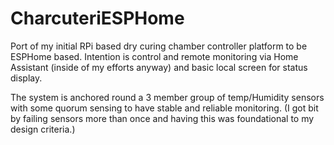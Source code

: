 # CharcuteriESPHome
Port of my initial RPi based dry curing chamber controller platform to be ESPHome based.
Intention is control and remote monitoring via Home Assistant (inside of my efforts anyway) and basic local screen for status display.

The system is anchored round a 3 member group of temp/Humidity sensors with some quorum sensing to have stable and reliable monitoring. (I got bit by failing sensors more than once and having this was foundational to my design criteria.)


